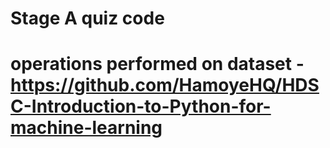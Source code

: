 # Stage A quiz code
# operations performed on dataset - https://github.com/HamoyeHQ/HDSC-Introduction-to-Python-for-machine-learning
